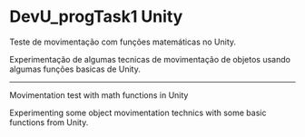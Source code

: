 # DevU_progTask1 Unity

Teste de movimentação com funções matemáticas no Unity. 



Experimentação de algumas tecnicas de movimentação de objetos usando algumas funções basicas de Unity.

---------------------------------------------------------------------------------------------------------------------------------------

Movimentation test with math functions in Unity



Experimenting some object movimentation technics with some basic functions from Unity. 

